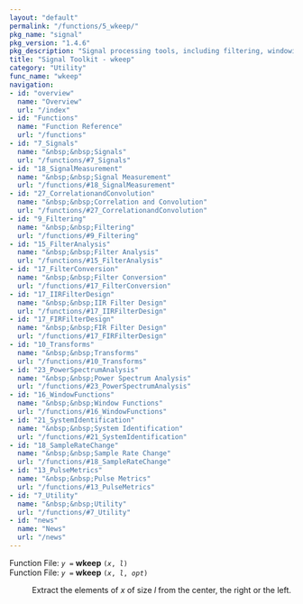 ```yaml
---
layout: "default"
permalink: "/functions/5_wkeep/"
pkg_name: "signal"
pkg_version: "1.4.6"
pkg_description: "Signal processing tools, including filtering, windowing and display functions."
title: "Signal Toolkit - wkeep"
category: "Utility"
func_name: "wkeep"
navigation:
- id: "overview"
  name: "Overview"
  url: "/index"
- id: "Functions"
  name: "Function Reference"
  url: "/functions"
- id: "7_Signals"
  name: "&nbsp;&nbsp;Signals"
  url: "/functions/#7_Signals"
- id: "18_SignalMeasurement"
  name: "&nbsp;&nbsp;Signal Measurement"
  url: "/functions/#18_SignalMeasurement"
- id: "27_CorrelationandConvolution"
  name: "&nbsp;&nbsp;Correlation and Convolution"
  url: "/functions/#27_CorrelationandConvolution"
- id: "9_Filtering"
  name: "&nbsp;&nbsp;Filtering"
  url: "/functions/#9_Filtering"
- id: "15_FilterAnalysis"
  name: "&nbsp;&nbsp;Filter Analysis"
  url: "/functions/#15_FilterAnalysis"
- id: "17_FilterConversion"
  name: "&nbsp;&nbsp;Filter Conversion"
  url: "/functions/#17_FilterConversion"
- id: "17_IIRFilterDesign"
  name: "&nbsp;&nbsp;IIR Filter Design"
  url: "/functions/#17_IIRFilterDesign"
- id: "17_FIRFilterDesign"
  name: "&nbsp;&nbsp;FIR Filter Design"
  url: "/functions/#17_FIRFilterDesign"
- id: "10_Transforms"
  name: "&nbsp;&nbsp;Transforms"
  url: "/functions/#10_Transforms"
- id: "23_PowerSpectrumAnalysis"
  name: "&nbsp;&nbsp;Power Spectrum Analysis"
  url: "/functions/#23_PowerSpectrumAnalysis"
- id: "16_WindowFunctions"
  name: "&nbsp;&nbsp;Window Functions"
  url: "/functions/#16_WindowFunctions"
- id: "21_SystemIdentification"
  name: "&nbsp;&nbsp;System Identification"
  url: "/functions/#21_SystemIdentification"
- id: "18_SampleRateChange"
  name: "&nbsp;&nbsp;Sample Rate Change"
  url: "/functions/#18_SampleRateChange"
- id: "13_PulseMetrics"
  name: "&nbsp;&nbsp;Pulse Metrics"
  url: "/functions/#13_PulseMetrics"
- id: "7_Utility"
  name: "&nbsp;&nbsp;Utility"
  url: "/functions/#7_Utility"
- id: "news"
  name: "News"
  url: "/news"
---
```

<dl class="first-deftypefn">
<dt class="deftypefn" id="index-wkeep"><span class="category-def">Function File: </span><span><code class="def-type"><var class="var">y</var> =</code> <strong class="def-name">wkeep</strong> <code class="def-code-arguments">(<var class="var">x</var>, <var class="var">l</var>)</code><a class="copiable-link" href="#index-wkeep"></a></span></dt>
<dt class="deftypefnx def-cmd-deftypefn" id="index-wkeep-1"><span class="category-def">Function File: </span><span><code class="def-type"><var class="var">y</var> =</code> <strong class="def-name">wkeep</strong> <code class="def-code-arguments">(<var class="var">x</var>, <var class="var">l</var>, <var class="var">opt</var>)</code><a class="copiable-link" href="#index-wkeep-1"></a></span></dt>
<dd><p>Extract the elements of <var class="var">x</var> of size <var class="var">l</var> from the center, the right
 or the left.
 </p></dd></dl>